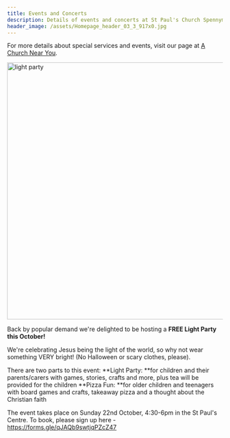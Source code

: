 ```yaml
---
title: Events and Concerts
description: Details of events and concerts at St Paul's Church Spennymoor.
header_image: /assets/Homepage_header_03_3_917x0.jpg
---
```

For more details about special services and events, visit our page at [A Church Near You](https://www.achurchnearyou.com/church/13565/).

<img width="600" alt="light party" src="https://github.com/stpaulsspennymoor/stpaulsspennymoor.github.io/assets/139633336/5c195d7e-3e25-48a6-838b-d95ebd6bb0f7">

Back by popular demand we're delighted to be hosting a **FREE Light Party this October!**

We're celebrating Jesus being the light of the world, so why not wear something VERY bright! (No Halloween or scary clothes, please).

There are two parts to this event:
**Light Party: **for children and their parents/carers with games, stories, crafts and more, plus tea will be provided for the children
**Pizza Fun: **for older children and teenagers with board games and crafts, takeaway pizza and a thought about the Christian faith

The event takes place on Sunday 22nd October, 4:30-6pm in the St Paul's Centre. To book, please sign up here - https://forms.gle/qJAQb9swtjqPZcZ47
